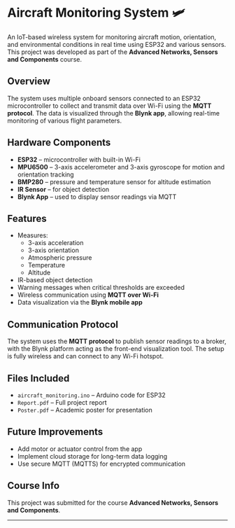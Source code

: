 # Aircraft Monitoring System 🛩️

An IoT-based wireless system for monitoring aircraft motion, orientation, and environmental conditions in real time using ESP32 and various sensors. This project was developed as part of the **Advanced Networks, Sensors and Components** course.

##  Overview

The system uses multiple onboard sensors connected to an ESP32 microcontroller to collect and transmit data over Wi-Fi using the **MQTT protocol**. The data is visualized through the **Blynk app**, allowing real-time monitoring of various flight parameters.

##  Hardware Components

- **ESP32** – microcontroller with built-in Wi-Fi
- **MPU6500** – 3-axis accelerometer and 3-axis gyroscope for motion and orientation tracking
- **BMP280** – pressure and temperature sensor for altitude estimation
- **IR Sensor** – for object detection
- **Blynk App** – used to display sensor readings via MQTT

##  Features

- Measures:
  - 3-axis acceleration
  - 3-axis orientation
  - Atmospheric pressure
  - Temperature
  - Altitude
- IR-based object detection
- Warning messages when critical thresholds are exceeded
- Wireless communication using **MQTT over Wi-Fi**
- Data visualization via the **Blynk mobile app**

##  Communication Protocol

The system uses the **MQTT protocol** to publish sensor readings to a broker, with the Blynk platform acting as the front-end visualization tool. The setup is fully wireless and can connect to any Wi-Fi hotspot.

##  Files Included

- `aircraft_monitoring.ino` – Arduino code for ESP32
- `Report.pdf` – Full project report
- `Poster.pdf` – Academic poster for presentation


##  Future Improvements

- Add motor or actuator control from the app
- Implement cloud storage for long-term data logging
- Use secure MQTT (MQTTS) for encrypted communication

##  Course Info

This project was submitted for the course **Advanced Networks, Sensors and Components**.

---
